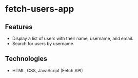 # fetch-users-app

## Features
- Display a list of users with their name, username, and email.
- Search for users by username.

## Technologies
- HTML, CSS, JavaScript (Fetch API)
